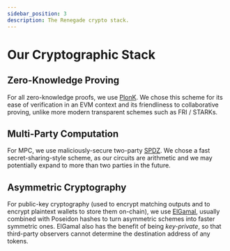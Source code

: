 ```yaml
---
sidebar_position: 3
description: The Renegade crypto stack.
---
```


# Our Cryptographic Stack

## Zero-Knowledge Proving

For all zero-knowledge proofs, we use
[PlonK](https://eprint.iacr.org/2019/953.pdf). We chose this scheme for its
ease of verification in an EVM context and its friendliness to collaborative
proving, unlike more modern transparent schemes such as FRI / STARKs.

## Multi-Party Computation

For MPC, we use maliciously-secure two-party
[SPDZ](https://eprint.iacr.org/2011/535). We chose a fast secret-sharing-style
scheme, as our circuits are arithmetic and we may potentially expand to more
than two parties in the future.

## Asymmetric Cryptography

For public-key cryptography (used to encrypt matching outputs and to encrypt
plaintext wallets to store them on-chain), we use
[ElGamal](https://wwwmayr.in.tum.de/konferenzen/Jass05/courses/1/papers/meier_paper.pdf),
usually combined with Poseidon hashes to turn asymmetric schemes into faster
symmetric ones. ElGamal also has the benefit of being _key-private_, so that
third-party observers cannot determine the destination address of any tokens.
